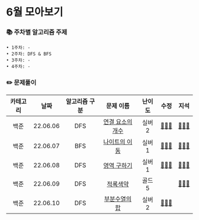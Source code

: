 # 6월 모아보기
### 📚 주차별 알고리즘 주제
    • 1주차: -
    • 2주차: DFS & BFS
    • 3주차: -
    • 4주차: -

### ✏️ 문제풀이
| 카테고리 | 날짜 | 알고리즘 구분 | 문제 이름 | 난이도 | 수정 | 지석 |  
| :----------: | :----------: | :----------: | :----------: | :----------: | :----------: | :----------: | 
| 백준 | 22.06.06 | DFS | [연결 요소의 개수](https://www.acmicpc.net/problem/11724) | 실버 2 | [🙆🏻‍♀️](../수정/Graph-Theory/BOJ11724.md) | [🙆🏻‍♂️](../지석/Graph-Theory/BOJ11724.md) |
| 백준 | 22.06.07 | BFS | [나이트의 이동](https://www.acmicpc.net/problem/7562) | 실버 1 | [🙆🏻‍♀️](../수정/Graph-Theory/BOJ7562.md) | [🙆🏻‍♂️](../지석/Graph-Theory/BOJ7562.md) |
| 백준 | 22.06.08 | DFS | [영역 구하기](https://www.acmicpc.net/problem/2583) | 실버 1 | [🙆🏻‍♀️](../수정/Graph-Theory/BOJ2583.md) | [🙆🏻‍♂️](../지석/Graph-Theory/BOJ2583.md) |
| 백준 | 22.06.09 | DFS | [적록색약](https://www.acmicpc.net/problem/10026) | 골드 5 |  | [🙆🏻‍♂️](../지석/Graph-Theory/BOJ10026.md) |
| 백준 | 22.06.10 | DFS | [부분수열의 합](https://www.acmicpc.net/problem/1182) | 실버 2 | [🙆🏻‍♀️](../수정/Graph-Theory/BOJ1182.md) |  |